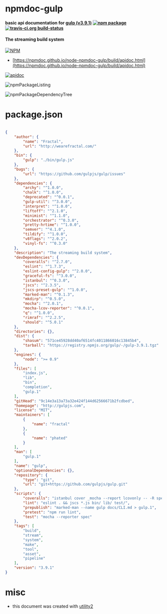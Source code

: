 # npmdoc-gulp

#### basic api documentation for  [gulp (v3.9.1)](http://gulpjs.com)  [![npm package](https://img.shields.io/npm/v/npmdoc-gulp.svg?style=flat-square)](https://www.npmjs.org/package/npmdoc-gulp) [![travis-ci.org build-status](https://api.travis-ci.org/npmdoc/node-npmdoc-gulp.svg)](https://travis-ci.org/npmdoc/node-npmdoc-gulp)

#### The streaming build system

[![NPM](https://nodei.co/npm/gulp.png?downloads=true&downloadRank=true&stars=true)](https://www.npmjs.com/package/gulp)

- [https://npmdoc.github.io/node-npmdoc-gulp/build/apidoc.html](https://npmdoc.github.io/node-npmdoc-gulp/build/apidoc.html)

[![apidoc](https://npmdoc.github.io/node-npmdoc-gulp/build/screenCapture.buildCi.browser.%252Ftmp%252Fbuild%252Fapidoc.html.png)](https://npmdoc.github.io/node-npmdoc-gulp/build/apidoc.html)

![npmPackageListing](https://npmdoc.github.io/node-npmdoc-gulp/build/screenCapture.npmPackageListing.svg)

![npmPackageDependencyTree](https://npmdoc.github.io/node-npmdoc-gulp/build/screenCapture.npmPackageDependencyTree.svg)



# package.json

```json

{
    "author": {
        "name": "Fractal",
        "url": "http://wearefractal.com/"
    },
    "bin": {
        "gulp": "./bin/gulp.js"
    },
    "bugs": {
        "url": "https://github.com/gulpjs/gulp/issues"
    },
    "dependencies": {
        "archy": "^1.0.0",
        "chalk": "^1.0.0",
        "deprecated": "^0.0.1",
        "gulp-util": "^3.0.0",
        "interpret": "^1.0.0",
        "liftoff": "^2.1.0",
        "minimist": "^1.1.0",
        "orchestrator": "^0.3.0",
        "pretty-hrtime": "^1.0.0",
        "semver": "^4.1.0",
        "tildify": "^1.0.0",
        "v8flags": "^2.0.2",
        "vinyl-fs": "^0.3.0"
    },
    "description": "The streaming build system",
    "devDependencies": {
        "coveralls": "^2.7.0",
        "eslint": "^1.7.3",
        "eslint-config-gulp": "^2.0.0",
        "graceful-fs": "^3.0.0",
        "istanbul": "^0.3.0",
        "jscs": "^2.3.5",
        "jscs-preset-gulp": "^1.0.0",
        "marked-man": "^0.1.3",
        "mkdirp": "^0.5.0",
        "mocha": "^2.0.1",
        "mocha-lcov-reporter": "^0.0.1",
        "q": "^1.0.0",
        "rimraf": "^2.2.5",
        "should": "^5.0.1"
    },
    "directories": {},
    "dist": {
        "shasum": "571ce45928dd40af6514fc4011866016c13845b4",
        "tarball": "https://registry.npmjs.org/gulp/-/gulp-3.9.1.tgz"
    },
    "engines": {
        "node": ">= 0.9"
    },
    "files": [
        "index.js",
        "lib",
        "bin",
        "completion",
        "gulp.1"
    ],
    "gitHead": "9c14e3a13a73a32e424f144d62566671b2fcdbed",
    "homepage": "http://gulpjs.com",
    "license": "MIT",
    "maintainers": [
        {
            "name": "fractal"
        },
        {
            "name": "phated"
        }
    ],
    "man": [
        "gulp.1"
    ],
    "name": "gulp",
    "optionalDependencies": {},
    "repository": {
        "type": "git",
        "url": "git+https://github.com/gulpjs/gulp.git"
    },
    "scripts": {
        "coveralls": "istanbul cover _mocha --report lcovonly -- -R spec && cat ./coverage/lcov.info | coveralls && rm -rf ./coverage",
        "lint": "eslint . && jscs *.js bin/ lib/ test/",
        "prepublish": "marked-man --name gulp docs/CLI.md > gulp.1",
        "pretest": "npm run lint",
        "test": "mocha --reporter spec"
    },
    "tags": [
        "build",
        "stream",
        "system",
        "make",
        "tool",
        "asset",
        "pipeline"
    ],
    "version": "3.9.1"
}
```



# misc
- this document was created with [utility2](https://github.com/kaizhu256/node-utility2)

